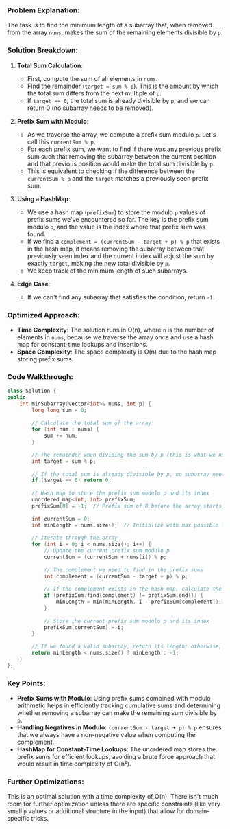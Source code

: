 ### Problem Explanation:
The task is to find the minimum length of a subarray that, when removed from the array `nums`, makes the sum of the remaining elements divisible by `p`.

### Solution Breakdown:
1. **Total Sum Calculation**:
   - First, compute the sum of all elements in `nums`.
   - Find the remainder (`target = sum % p`). This is the amount by which the total sum differs from the next multiple of `p`.
   - If `target == 0`, the total sum is already divisible by `p`, and we can return 0 (no subarray needs to be removed).

2. **Prefix Sum with Modulo**:
   - As we traverse the array, we compute a prefix sum modulo `p`. Let's call this `currentSum % p`.
   - For each prefix sum, we want to find if there was any previous prefix sum such that removing the subarray between the current position and that previous position would make the total sum divisible by `p`.
   - This is equivalent to checking if the difference between the `currentSum % p` and the `target` matches a previously seen prefix sum.

3. **Using a HashMap**:
   - We use a hash map (`prefixSum`) to store the modulo `p` values of prefix sums we've encountered so far. The key is the prefix sum modulo `p`, and the value is the index where that prefix sum was found.
   - If we find a `complement = (currentSum - target + p) % p` that exists in the hash map, it means removing the subarray between that previously seen index and the current index will adjust the sum by exactly `target`, making the new total divisible by `p`.
   - We keep track of the minimum length of such subarrays.

4. **Edge Case**:
   - If we can't find any subarray that satisfies the condition, return `-1`.

### Optimized Approach:

- **Time Complexity**: The solution runs in O(n), where `n` is the number of elements in `nums`, because we traverse the array once and use a hash map for constant-time lookups and insertions.
- **Space Complexity**: The space complexity is O(n) due to the hash map storing prefix sums.

### Code Walkthrough:

```cpp
class Solution {
public:
    int minSubarray(vector<int>& nums, int p) {
        long long sum = 0;
        
        // Calculate the total sum of the array
        for (int num : nums) {
            sum += num;
        }
        
        // The remainder when dividing the sum by p (this is what we need to eliminate)
        int target = sum % p;
        
        // If the total sum is already divisible by p, no subarray needs to be removed
        if (target == 0) return 0;
        
        // Hash map to store the prefix sum modulo p and its index
        unordered_map<int, int> prefixSum;
        prefixSum[0] = -1;  // Prefix sum of 0 before the array starts
        
        int currentSum = 0;
        int minLength = nums.size();  // Initialize with max possible length
        
        // Iterate through the array
        for (int i = 0; i < nums.size(); i++) {
            // Update the current prefix sum modulo p
            currentSum = (currentSum + nums[i]) % p;
            
            // The complement we need to find in the prefix sums
            int complement = (currentSum - target + p) % p;
            
            // If the complement exists in the hash map, calculate the subarray length
            if (prefixSum.find(complement) != prefixSum.end()) {
                minLength = min(minLength, i - prefixSum[complement]);
            }
            
            // Store the current prefix sum modulo p and its index
            prefixSum[currentSum] = i;
        }
        
        // If we found a valid subarray, return its length; otherwise, return -1
        return minLength < nums.size() ? minLength : -1;
    }
};
```

### Key Points:

- **Prefix Sums with Modulo**: Using prefix sums combined with modulo arithmetic helps in efficiently tracking cumulative sums and determining whether removing a subarray can make the remaining sum divisible by `p`.
- **Handling Negatives in Modulo**: `(currentSum - target + p) % p` ensures that we always have a non-negative value when computing the complement.
- **HashMap for Constant-Time Lookups**: The unordered map stores the prefix sums for efficient lookups, avoiding a brute force approach that would result in time complexity of O(n²).

### Further Optimizations:
This is an optimal solution with a time complexity of O(n). There isn't much room for further optimization unless there are specific constraints (like very small `p` values or additional structure in the input) that allow for domain-specific tricks.